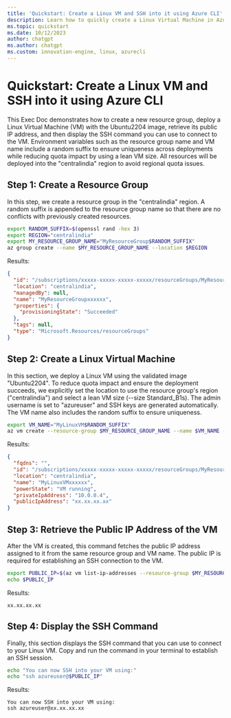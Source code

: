 ```yaml
---
title: 'Quickstart: Create a Linux VM and SSH into it using Azure CLI'
description: Learn how to quickly create a Linux Virtual Machine in Azure using the Ubuntu2204 image, retrieve its public IP address, and display the SSH command to connect to the VM.
ms.topic: quickstart
ms.date: 10/12/2023
author: chatgpt
ms.author: chatgpt
ms.custom: innovation-engine, linux, azurecli
---
```


# Quickstart: Create a Linux VM and SSH into it using Azure CLI

This Exec Doc demonstrates how to create a new resource group, deploy a Linux Virtual Machine (VM) with the Ubuntu2204 image, retrieve its public IP address, and then display the SSH command you can use to connect to the VM. Environment variables such as the resource group name and VM name include a random suffix to ensure uniqueness across deployments while reducing quota impact by using a lean VM size. All resources will be deployed into the "centralindia" region to avoid regional quota issues.

## Step 1: Create a Resource Group

In this step, we create a resource group in the "centralindia" region. A random suffix is appended to the resource group name so that there are no conflicts with previously created resources.

```bash
export RANDOM_SUFFIX=$(openssl rand -hex 3)
export REGION="centralindia"
export MY_RESOURCE_GROUP_NAME="MyResourceGroup$RANDOM_SUFFIX"
az group create --name $MY_RESOURCE_GROUP_NAME --location $REGION
```

Results:

<!-- expected_similarity=0.3 -->

```JSON
{
  "id": "/subscriptions/xxxxx-xxxxx-xxxxx-xxxxx/resourceGroups/MyResourceGroupxxxxxx",
  "location": "centralindia",
  "managedBy": null,
  "name": "MyResourceGroupxxxxxx",
  "properties": {
    "provisioningState": "Succeeded"
  },
  "tags": null,
  "type": "Microsoft.Resources/resourceGroups"
}
```

## Step 2: Create a Linux Virtual Machine

In this section, we deploy a Linux VM using the validated image "Ubuntu2204". To reduce quota impact and ensure the deployment succeeds, we explicitly set the location to use the resource group's region ("centralindia") and select a lean VM size (--size Standard_B1s). The admin username is set to "azureuser" and SSH keys are generated automatically. The VM name also includes the random suffix to ensure uniqueness.

```bash
export VM_NAME="MyLinuxVM$RANDOM_SUFFIX"
az vm create --resource-group $MY_RESOURCE_GROUP_NAME --name $VM_NAME --image Ubuntu2204 --admin-username azureuser --generate-ssh-keys --location $REGION --size Standard_B1s
```

Results:

<!-- expected_similarity=0.3 -->

```JSON
{
  "fqdns": "",
  "id": "/subscriptions/xxxxx-xxxxx-xxxxx-xxxxx/resourceGroups/MyResourceGroupxxxxxx/providers/Microsoft.Compute/virtualMachines/MyLinuxVMxxxxxx",
  "location": "centralindia",
  "name": "MyLinuxVMxxxxxx",
  "powerState": "VM running",
  "privateIpAddress": "10.0.0.4",
  "publicIpAddress": "xx.xx.xx.xx"
}
```

## Step 3: Retrieve the Public IP Address of the VM

After the VM is created, this command fetches the public IP address assigned to it from the same resource group and VM name. The public IP is required for establishing an SSH connection to the VM.

```bash
export PUBLIC_IP=$(az vm list-ip-addresses --resource-group $MY_RESOURCE_GROUP_NAME --name $VM_NAME --query "[].virtualMachine.network.publicIpAddresses[*].ipAddress" -o tsv)
echo $PUBLIC_IP
```

Results:

<!-- expected_similarity=0.3 -->

```text
xx.xx.xx.xx
```

## Step 4: Display the SSH Command

Finally, this section displays the SSH command that you can use to connect to your Linux VM. Copy and run the command in your terminal to establish an SSH session.

```bash
echo "You can now SSH into your VM using:"
echo "ssh azureuser@$PUBLIC_IP"
```

Results:

<!-- expected_similarity=0.3 -->

```text
You can now SSH into your VM using:
ssh azureuser@xx.xx.xx.xx
